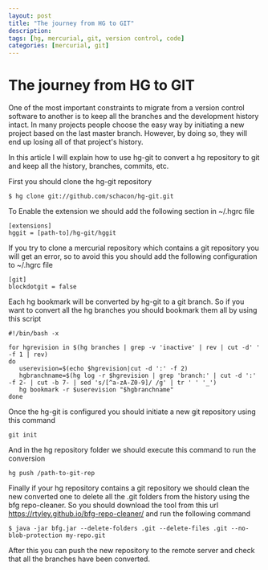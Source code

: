 ```yaml
---
layout: post
title: "The journey from HG to GIT"
description:
tags: [hg, mercurial, git, version control, code]
categories: [mercurial, git]
---
```


# The journey from HG to GIT

One of the most important constraints to migrate from a version control software to another is to keep all the branches and the development history intact. In many projects people choose the easy way by initiating a new project based on the last master branch. However, by doing so, they will end up losing all of that project's history.

In this article I will explain how to use hg-git to convert a hg repository to git and keep all the history, branches, commits, etc.

First you should clone the hg-git repository

    $ hg clone git://github.com/schacon/hg-git.git


To Enable the extension we should add the following section in ~/.hgrc file


    [extensions]
    hggit = [path-to]/hg-git/hggit


If you try to clone a mercurial repository which contains a git repository you will get an error, so to avoid this you should add the following configuration to ~/.hgrc file

    [git]
    blockdotgit = false

Each hg bookmark will be converted by hg-git to a git branch. So if you want to convert all the hg branches you should bookmark them all by using this script

    #!/bin/bash -x

    for hgrevision in $(hg branches | grep -v 'inactive' | rev | cut -d' ' -f 1 | rev)
    do
       userevision=$(echo $hgrevision|cut -d ':' -f 2)
       hgbranchname=$(hg log -r $hgrevision | grep 'branch:' | cut -d ':' -f 2- | cut -b 7- | sed 's/[^a-zA-Z0-9]/ /g' | tr ' ' '_')
       hg bookmark -r $userevision "$hgbranchname"
    done


Once the hg-git is configured you should initiate a new git repository using this command

    git init

And in the hg repository folder we should execute this command to run the conversion

    hg push /path-to-git-rep

Finally if your hg repository contains a git repository we should clean the new converted one to delete all the .git folders from the history using the bfg repo-cleaner. So you should download the tool from this url https://rtyley.github.io/bfg-repo-cleaner/ and run the following command 



    $ java -jar bfg.jar --delete-folders .git --delete-files .git --no-blob-protection my-repo.git

After this you can push the new repository to the remote server and check that all the branches have been converted.
